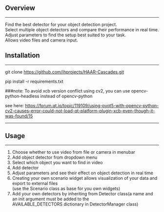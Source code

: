 ## Overview

---

Find the best detector for your object detection project.  
Select multiple object detectors and compare their performance in real time.
Adjust parameters to find the setup best suited to your task.   
Allows video files and camera input.


## Installation

---
git clone https://github.com/ihprojects/HAAR-Cascades.git

pip install -r requirements.txt


###note: 
To avoid xcb version conflict using cv2, you can use opencv-python-headless instead of opencv-python


see here:
https://forum.qt.io/topic/119109/using-pyqt5-with-opencv-python-cv2-causes-error-could-not-load-qt-platform-plugin-xcb-even-though-it-was-found/15

---

     

## Usage

----

1. Choose whether to use video from file or camera in menubar
2. Add object detector from dropdown menu
3. Select which object you want to find in video
4. Add detector
5. Adjust parameters and see their effect on object detection in real time
6. Creating your own scenario widget allows visualization of your data and export to external files  
   (use the Scenario class as base for you own widgets)
7. Add your own detectors by inheriting from Detector class(a name and an init argument must be added to the   
AVAILABLE_DETECTORS dictionary in DetectorManager class)
